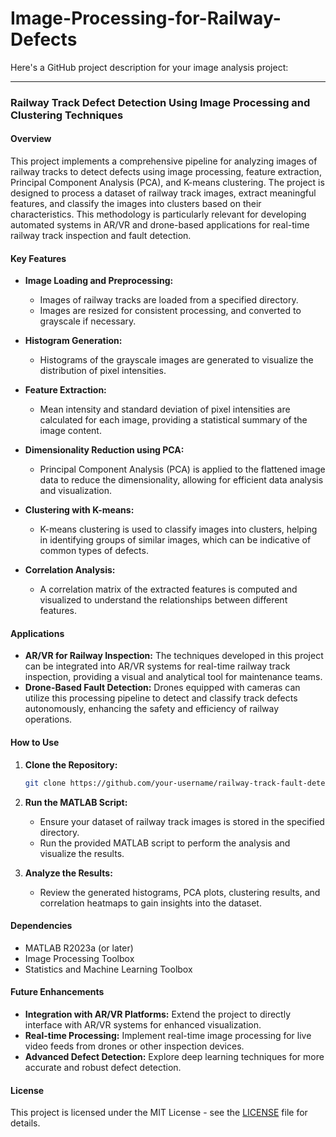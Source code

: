 # Image-Processing-for-Railway-Defects
Here's a GitHub project description for your image analysis project:

---

### **Railway Track Defect Detection Using Image Processing and Clustering Techniques**

#### **Overview**
This project implements a comprehensive pipeline for analyzing images of railway tracks to detect defects using image processing, feature extraction, Principal Component Analysis (PCA), and K-means clustering. The project is designed to process a dataset of railway track images, extract meaningful features, and classify the images into clusters based on their characteristics. This methodology is particularly relevant for developing automated systems in AR/VR and drone-based applications for real-time railway track inspection and fault detection.

#### **Key Features**
- **Image Loading and Preprocessing:** 
  - Images of railway tracks are loaded from a specified directory.
  - Images are resized for consistent processing, and converted to grayscale if necessary.
  
- **Histogram Generation:** 
  - Histograms of the grayscale images are generated to visualize the distribution of pixel intensities.
  
- **Feature Extraction:** 
  - Mean intensity and standard deviation of pixel intensities are calculated for each image, providing a statistical summary of the image content.

- **Dimensionality Reduction using PCA:** 
  - Principal Component Analysis (PCA) is applied to the flattened image data to reduce the dimensionality, allowing for efficient data analysis and visualization.

- **Clustering with K-means:** 
  - K-means clustering is used to classify images into clusters, helping in identifying groups of similar images, which can be indicative of common types of defects.
  
- **Correlation Analysis:** 
  - A correlation matrix of the extracted features is computed and visualized to understand the relationships between different features.

#### **Applications**
- **AR/VR for Railway Inspection:** The techniques developed in this project can be integrated into AR/VR systems for real-time railway track inspection, providing a visual and analytical tool for maintenance teams.
- **Drone-Based Fault Detection:** Drones equipped with cameras can utilize this processing pipeline to detect and classify track defects autonomously, enhancing the safety and efficiency of railway operations.

#### **How to Use**
1. **Clone the Repository:** 
   ```bash
   git clone https://github.com/your-username/railway-track-fault-detection.git
   ```

2. **Run the MATLAB Script:** 
   - Ensure your dataset of railway track images is stored in the specified directory.
   - Run the provided MATLAB script to perform the analysis and visualize the results.

3. **Analyze the Results:**
   - Review the generated histograms, PCA plots, clustering results, and correlation heatmaps to gain insights into the dataset.

#### **Dependencies**
- MATLAB R2023a (or later)
- Image Processing Toolbox
- Statistics and Machine Learning Toolbox

#### **Future Enhancements**
- **Integration with AR/VR Platforms:** Extend the project to directly interface with AR/VR systems for enhanced visualization.
- **Real-time Processing:** Implement real-time image processing for live video feeds from drones or other inspection devices.
- **Advanced Defect Detection:** Explore deep learning techniques for more accurate and robust defect detection.

#### **License**
This project is licensed under the MIT License - see the [LICENSE](LICENSE) file for details.

